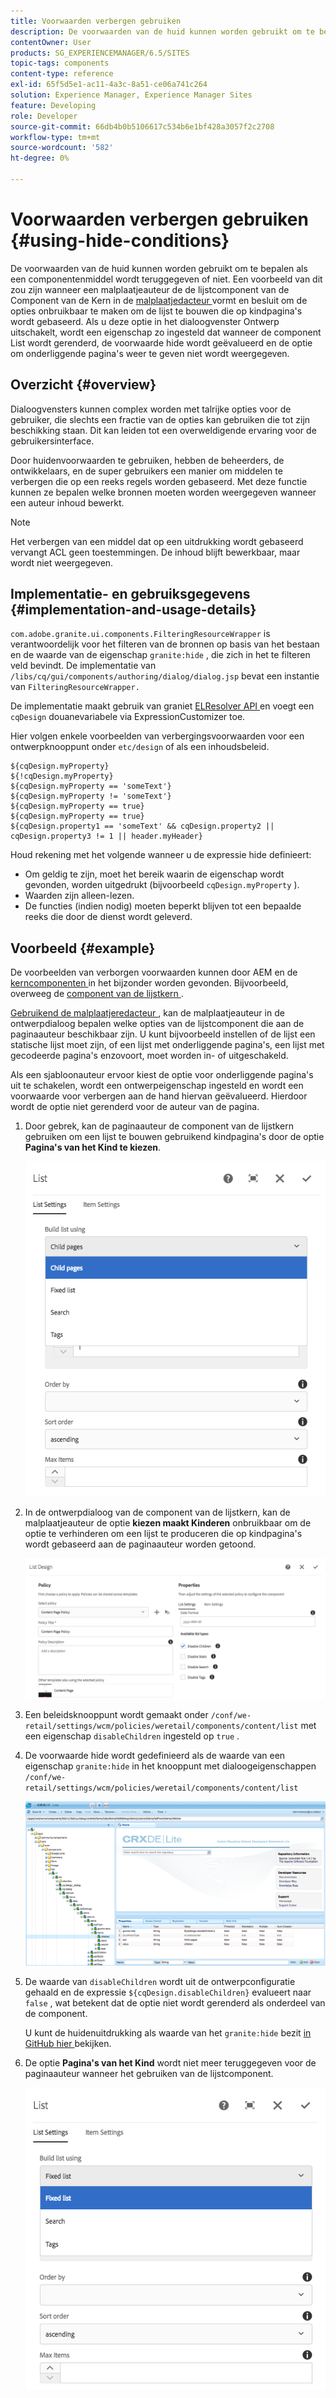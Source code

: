 ```yaml
---
title: Voorwaarden verbergen gebruiken
description: De voorwaarden van de huid kunnen worden gebruikt om te bepalen als een componentenmiddel wordt teruggegeven of niet.
contentOwner: User
products: SG_EXPERIENCEMANAGER/6.5/SITES
topic-tags: components
content-type: reference
exl-id: 65f5d5e1-ac11-4a3c-8a51-ce06a741c264
solution: Experience Manager, Experience Manager Sites
feature: Developing
role: Developer
source-git-commit: 66db4b0b5106617c534b6e1bf428a3057f2c2708
workflow-type: tm+mt
source-wordcount: '582'
ht-degree: 0%

---
```


# Voorwaarden verbergen gebruiken {#using-hide-conditions}

De voorwaarden van de huid kunnen worden gebruikt om te bepalen als een componentenmiddel wordt teruggegeven of niet. Een voorbeeld van dit zou zijn wanneer een malplaatjeauteur de de lijstcomponent van de Component van de Kern [ ](https://experienceleague.adobe.com/docs/experience-manager-core-components/using/wcm-components/list.html) in de [ malplaatjedacteur ](/help/sites-authoring/templates.md) vormt en besluit om de opties onbruikbaar te maken om de lijst te bouwen die op kindpagina&#39;s wordt gebaseerd. Als u deze optie in het dialoogvenster Ontwerp uitschakelt, wordt een eigenschap zo ingesteld dat wanneer de component List wordt gerenderd, de voorwaarde hide wordt geëvalueerd en de optie om onderliggende pagina&#39;s weer te geven niet wordt weergegeven.

## Overzicht {#overview}

Dialoogvensters kunnen complex worden met talrijke opties voor de gebruiker, die slechts een fractie van de opties kan gebruiken die tot zijn beschikking staan. Dit kan leiden tot een overweldigende ervaring voor de gebruikersinterface.

Door huidenvoorwaarden te gebruiken, hebben de beheerders, de ontwikkelaars, en de super gebruikers een manier om middelen te verbergen die op een reeks regels worden gebaseerd. Met deze functie kunnen ze bepalen welke bronnen moeten worden weergegeven wanneer een auteur inhoud bewerkt.

>[!NOTE]
>
>Het verbergen van een middel dat op een uitdrukking wordt gebaseerd vervangt ACL geen toestemmingen. De inhoud blijft bewerkbaar, maar wordt niet weergegeven.

## Implementatie- en gebruiksgegevens {#implementation-and-usage-details}

`com.adobe.granite.ui.components.FilteringResourceWrapper` is verantwoordelijk voor het filteren van de bronnen op basis van het bestaan en de waarde van de eigenschap `granite:hide` , die zich in het te filteren veld bevindt. De implementatie van `/libs/cq/gui/components/authoring/dialog/dialog.jsp` bevat een instantie van `FilteringResourceWrapper.`

De implementatie maakt gebruik van graniet [ ELResolver API ](https://developer.adobe.com/experience-manager/reference-materials/6-5/granite-ui/api/jcr_root/libs/granite/ui/docs/server/el.html) en voegt een `cqDesign` douanevariabele via ExpressionCustomizer toe.

Hier volgen enkele voorbeelden van verbergingsvoorwaarden voor een ontwerpknooppunt onder `etc/design` of als een inhoudsbeleid.

```
${cqDesign.myProperty}
${!cqDesign.myProperty}
${cqDesign.myProperty == 'someText'}
${cqDesign.myProperty != 'someText'}
${cqDesign.myProperty == true}
${cqDesign.myProperty == true}
${cqDesign.property1 == 'someText' && cqDesign.property2 || cqDesign.property3 != 1 || header.myHeader}
```

Houd rekening met het volgende wanneer u de expressie hide definieert:

* Om geldig te zijn, moet het bereik waarin de eigenschap wordt gevonden, worden uitgedrukt (bijvoorbeeld `cqDesign.myProperty` ).
* Waarden zijn alleen-lezen.
* De functies (indien nodig) moeten beperkt blijven tot een bepaalde reeks die door de dienst wordt geleverd.

## Voorbeeld {#example}

De voorbeelden van verborgen voorwaarden kunnen door AEM en de [ kerncomponenten ](https://experienceleague.adobe.com/docs/experience-manager-core-components/using/introduction.html) in het bijzonder worden gevonden. Bijvoorbeeld, overweeg de [ component van de lijstkern ](https://experienceleague.adobe.com/docs/experience-manager-core-components/using/wcm-components/list.html).

[ Gebruikend de malplaatjeredacteur ](/help/sites-authoring/templates.md), kan de malplaatjeauteur in de ontwerpdialoog bepalen welke opties van de lijstcomponent die aan de paginaauteur beschikbaar zijn. U kunt bijvoorbeeld instellen of de lijst een statische lijst moet zijn, of een lijst met onderliggende pagina&#39;s, een lijst met gecodeerde pagina&#39;s enzovoort, moet worden in- of uitgeschakeld.

Als een sjabloonauteur ervoor kiest de optie voor onderliggende pagina&#39;s uit te schakelen, wordt een ontwerpeigenschap ingesteld en wordt een voorwaarde voor verbergen aan de hand hiervan geëvalueerd. Hierdoor wordt de optie niet gerenderd voor de auteur van de pagina.

1. Door gebrek, kan de paginaauteur de component van de lijstkern gebruiken om een lijst te bouwen gebruikend kindpagina&#39;s door de optie **Pagina&#39;s van het Kind te kiezen**.

   ![ chlimage_1-218 ](assets/chlimage_1-218.png)

1. In de ontwerpdialoog van de component van de lijstkern, kan de malplaatjeauteur de optie **kiezen maakt Kinderen** onbruikbaar om de optie te verhinderen om een lijst te produceren die op kindpagina&#39;s wordt gebaseerd aan de paginaauteur worden getoond.

   ![ chlimage_1-219 ](assets/chlimage_1-219.png)

1. Een beleidsknooppunt wordt gemaakt onder `/conf/we-retail/settings/wcm/policies/weretail/components/content/list` met een eigenschap `disableChildren` ingesteld op `true` .
1. De voorwaarde hide wordt gedefinieerd als de waarde van een eigenschap `granite:hide` in het knooppunt met dialoogeigenschappen `/conf/we-retail/settings/wcm/policies/weretail/components/content/list`

   ![ chlimage_1-220 ](assets/chlimage_1-220.png)

1. De waarde van `disableChildren` wordt uit de ontwerpconfiguratie gehaald en de expressie `${cqDesign.disableChildren}` evalueert naar `false` , wat betekent dat de optie niet wordt gerenderd als onderdeel van de component.

   U kunt de huidenuitdrukking als waarde van het `granite:hide` bezit [ in GitHub hier ](https://github.com/adobe/aem-core-wcm-components/blob/main/content/src/content/jcr_root/apps/core/wcm/components/list/v1/list/_cq_dialog/.content.xml#L40) bekijken.

1. De optie **Pagina&#39;s van het Kind** wordt niet meer teruggegeven voor de paginaauteur wanneer het gebruiken van de lijstcomponent.

   ![ chlimage_1-221 ](assets/chlimage_1-221.png)
